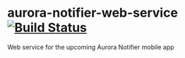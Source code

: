 aurora-notifier-web-service [![Build Status](https://travis-ci.org/gustavkarlsson/aurora-notifier-web-service.svg?branch=main)](https://travis-ci.org/gustavkarlsson/aurora-notifier-web-service)
===========================

Web service for the upcoming Aurora Notifier mobile app
